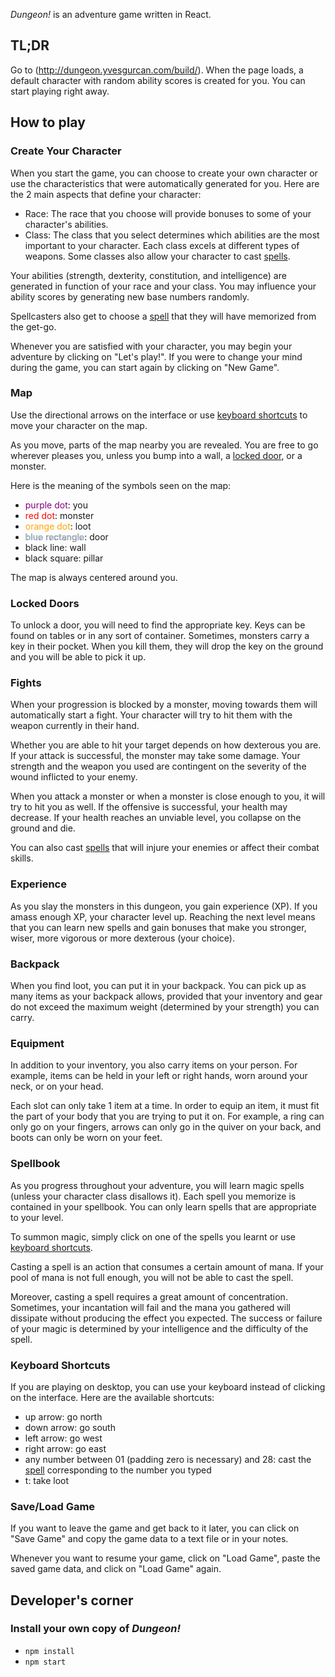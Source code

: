 *Dungeon!* is an adventure game written in React.

## TL;DR
Go to (http://dungeon.yvesgurcan.com/build/). When the page loads, a default character with random ability scores is created for you. You can start playing right away.

## How to play

### Create Your Character

When you start the game, you can choose to create your own character or use the characteristics that were automatically generated for you. Here are the 2 main aspects that define your character: 
- Race: The race that you choose will provide bonuses to some of your character's abilities.
- Class: The class that you select determines which abilities are the most important to your character. Each class excels at different types of weapons. Some classes also allow your character to cast [spells](#spellbook).

Your abilities (strength, dexterity, constitution, and intelligence) are generated in function of your race and your class. You may influence your ability scores by generating new base numbers randomly.

Spellcasters also get to choose a [spell](#spellbook) that they will have memorized from the get-go.

Whenever you are satisfied with your character, you may begin your adventure by clicking on "Let's play!". If you were to change your mind during the game, you can start again by clicking on "New Game".

### Map
Use the directional arrows on the interface or use [keyboard shortcuts](#keyboard) to move your character on the map.

As you move, parts of the map nearby you are revealed. You are free to go wherever pleases you, unless you bump into a wall, a [locked door](#lockeddoor), or a monster.

Here is the meaning of the symbols seen on the map:
- <span style="color: purple">purple dot</span>: you
- <span style="color: red">red dot</span>: monster
- <span style="color: orange">orange dot</span>: loot
- <span style="color: lightsteelblue; -webkit-text-stroke: 0.2px black">blue rectangle</span>: door
- black line: wall
- black square: pillar

The map is always centered around you.

### <a name="lockeddoor"/> Locked Doors

To unlock a door, you will need to find the appropriate key. Keys can be found on tables or in any sort of container. Sometimes, monsters carry a key in their pocket. When you kill them, they will drop the key on the ground and you will be able to pick it up.

### Fights

When your progression is blocked by a monster, moving towards them will automatically start a fight. Your character will try to hit them with the weapon currently in their hand.

Whether you are able to hit your target depends on how dexterous you are. If your attack is successful, the monster may take some damage. Your strength and the weapon you used are contingent on the severity of the wound inflicted to your enemy.

When you attack a monster or when a monster is close enough to you, it will try to hit you as well. If the offensive is successful, your health may decrease. If your health reaches an unviable level, you collapse on the ground and die.

You can also cast [spells](#spellbook) that will injure your enemies or affect their combat skills.

### Experience

As you slay the monsters in this dungeon, you gain experience (XP). If you amass enough XP, your character level up. Reaching the next level means that you can learn new spells and gain bonuses that make you stronger, wiser, more vigorous or more dexterous (your choice).

### Backpack

When you find loot, you can put it in your backpack. You can pick up as many items as your backpack allows, provided that your inventory and gear do not exceed the maximum weight (determined by your strength) you can carry.

### Equipment
In addition to your inventory, you also carry items on your person. For example, items can be held in your left or right hands, worn around your neck, or on your head.

Each slot can only take 1 item at a time. In order to equip an item, it must fit the part of your body that you are trying to put it on. For example, a ring can only go on your fingers, arrows can only go in the quiver on your back, and boots can only be worn on your feet.

### <a name="spellbook"/> Spellbook
As you progress throughout your adventure, you will learn magic spells (unless your character class disallows it). Each spell you memorize is contained in your spellbook. You can only learn spells that are appropriate to your level.

To summon magic, simply click on one of the spells you learnt or use [keyboard shortcuts](#keyboard).

Casting a spell is an action that consumes a certain amount of mana. If your pool of mana is not full enough, you will not be able to cast the spell.

Moreover, casting a spell requires a great amount of concentration. Sometimes, your incantation will fail and the mana you gathered will dissipate without producing the effect you expected. The success or failure of your magic is determined by your intelligence and the difficulty of the spell.

### <a name="keyboard"/> Keyboard Shortcuts

If you are playing on desktop, you can use your keyboard instead of clicking on the interface. Here are the available shortcuts:
- up arrow: go north
- down arrow: go south
- left arrow: go west
- right arrow: go east
- any number between 01 (padding zero is necessary) and 28: cast the [spell](#spellbook) corresponding to the number you typed
- t: take loot

### Save/Load Game

If you want to leave the game and get back to it later, you can click on "Save Game" and copy the game data to a text file or in your notes.

Whenever you want to resume your game, click on "Load Game", paste the saved game data, and click on "Load Game" again.

## Developer's corner

### Install your own copy of *Dungeon!*
 - `npm install`
 - `npm start`
